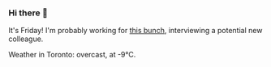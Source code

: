### Hi there :wave:

It's Friday! I'm probably working for [this bunch](https://github.com/kohofinancial), interviewing a potential new colleague.

Weather in Toronto: overcast, at -9°C.
